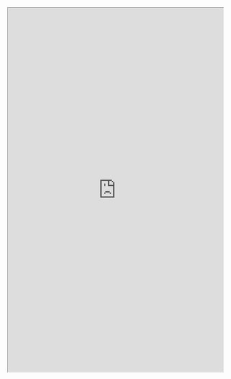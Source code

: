 <iframe src="https://physics-notes.github.io/Web/Statistics/Numerical-Methods.pdf" width="100%" height="850px"></iframe>
